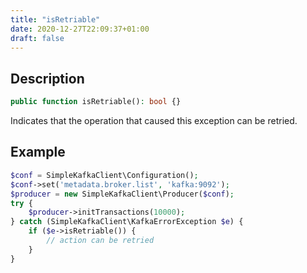 ```yaml
---
title: "isRetriable"
date: 2020-12-27T22:09:37+01:00
draft: false
---
```

## Description
```php
public function isRetriable(): bool {}
```
Indicates that the operation that caused this exception can be retried.
## Example
```php
$conf = SimpleKafkaClient\Configuration();
$conf->set('metadata.broker.list', 'kafka:9092');
$producer = new SimpleKafkaClient\Producer($conf);
try {
    $producer->initTransactions(10000);
} catch (SimpleKafkaClient\KafkaErrorException $e) {
    if ($e->isRetriable()) {
        // action can be retried
    }
}
```